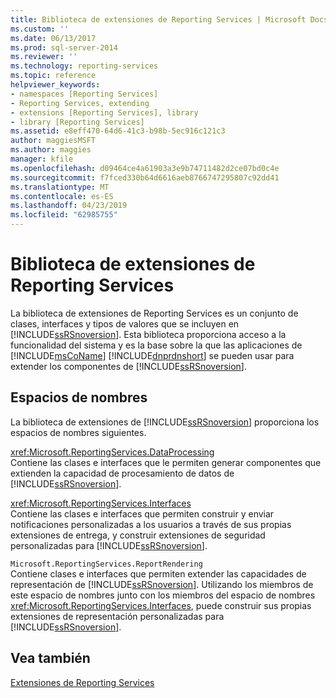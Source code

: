 ```yaml
---
title: Biblioteca de extensiones de Reporting Services | Microsoft Docs
ms.custom: ''
ms.date: 06/13/2017
ms.prod: sql-server-2014
ms.reviewer: ''
ms.technology: reporting-services
ms.topic: reference
helpviewer_keywords:
- namespaces [Reporting Services]
- Reporting Services, extending
- extensions [Reporting Services], library
- library [Reporting Services]
ms.assetid: e8eff470-64d6-41c3-b98b-5ec916c121c3
author: maggiesMSFT
ms.author: maggies
manager: kfile
ms.openlocfilehash: d09464ce4a61903a3e9b74711482d2ce07bd0c4e
ms.sourcegitcommit: f7fced330b64d6616aeb8766747295807c92dd41
ms.translationtype: MT
ms.contentlocale: es-ES
ms.lasthandoff: 04/23/2019
ms.locfileid: "62985755"
---
```

# <a name="reporting-services-extension-library"></a>Biblioteca de extensiones de Reporting Services
  La biblioteca de extensiones de Reporting Services es un conjunto de clases, interfaces y tipos de valores que se incluyen en [!INCLUDE[ssRSnoversion](../../includes/ssrsnoversion-md.md)]. Esta biblioteca proporciona acceso a la funcionalidad del sistema y es la base sobre la que las aplicaciones de [!INCLUDE[msCoName](../../includes/msconame-md.md)] [!INCLUDE[dnprdnshort](../../includes/dnprdnshort-md.md)] se pueden usar para extender los componentes de [!INCLUDE[ssRSnoversion](../../includes/ssrsnoversion-md.md)].  
  
## <a name="namespaces"></a>Espacios de nombres  
 La biblioteca de extensiones de [!INCLUDE[ssRSnoversion](../../includes/ssrsnoversion-md.md)] proporciona los espacios de nombres siguientes.  
  
 <xref:Microsoft.ReportingServices.DataProcessing>  
 Contiene las clases e interfaces que le permiten generar componentes que extienden la capacidad de procesamiento de datos de [!INCLUDE[ssRSnoversion](../../includes/ssrsnoversion-md.md)].  
  
 <xref:Microsoft.ReportingServices.Interfaces>  
 Contiene las clases e interfaces que permiten construir y enviar notificaciones personalizadas a los usuarios a través de sus propias extensiones de entrega, y construir extensiones de seguridad personalizadas para [!INCLUDE[ssRSnoversion](../../includes/ssrsnoversion-md.md)].  
  
 `Microsoft.ReportingServices.ReportRendering`  
 Contiene clases e interfaces que permiten extender las capacidades de representación de [!INCLUDE[ssRSnoversion](../../includes/ssrsnoversion-md.md)]. Utilizando los miembros de este espacio de nombres junto con los miembros del espacio de nombres <xref:Microsoft.ReportingServices.Interfaces>, puede construir sus propias extensiones de representación personalizadas para [!INCLUDE[ssRSnoversion](../../includes/ssrsnoversion-md.md)].  
  
## <a name="see-also"></a>Vea también  
 [Extensiones de Reporting Services](reporting-services-extensions.md)  
  
  
